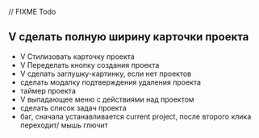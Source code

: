 // FIXME
Todo

## V сделать полную ширину карточки проекта
- V Стилизовать карточку проекта
- V Переделать кнопку создания проекта
- V сделать заглушку-картинку, если нет проектов
- сделать модалку подтверждения удаления проекта
- таймер проекта
- V выпадающее меню с действиями над проектом
- сделать список задач проекта
- баг, сначала устанавливается current project, после второго клика переходит/ мышь глючит